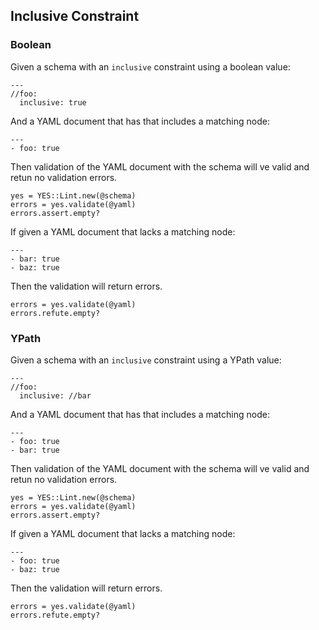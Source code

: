 ## Inclusive Constraint

### Boolean

Given a schema with an `inclusive` constraint using a boolean value:

    ---
    //foo:
      inclusive: true

And a YAML document that has that includes a matching node:

    ---
    - foo: true

Then validation of the YAML document with the schema will
ve valid and retun no validation errors.

    yes = YES::Lint.new(@schema)
    errors = yes.validate(@yaml)
    errors.assert.empty?

If given a YAML document that lacks a matching node:

    ---
    - bar: true
    - baz: true

Then the validation will return errors.

    errors = yes.validate(@yaml)
    errors.refute.empty?

### YPath

Given a schema with an `inclusive` constraint using a YPath value:

    ---
    //foo:
      inclusive: //bar

And a YAML document that has that includes a matching node:

    ---
    - foo: true
    - bar: true

Then validation of the YAML document with the schema will
ve valid and retun no validation errors.

    yes = YES::Lint.new(@schema)
    errors = yes.validate(@yaml)
    errors.assert.empty?

If given a YAML document that lacks a matching node:

    ---
    - foo: true
    - baz: true

Then the validation will return errors.

    errors = yes.validate(@yaml)
    errors.refute.empty?

